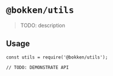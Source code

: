 # `@bokken/utils`

> TODO: description

## Usage

```
const utils = require('@bokken/utils');

// TODO: DEMONSTRATE API
```
